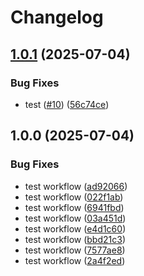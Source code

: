 # Changelog

## [1.0.1](https://github.com/kuperiu/embed/compare/v1.0.0...v1.0.1) (2025-07-04)


### Bug Fixes

* test ([#10](https://github.com/kuperiu/embed/issues/10)) ([56c74ce](https://github.com/kuperiu/embed/commit/56c74ce0baeb63826f6b672af0165a6b6fa734a2))

## 1.0.0 (2025-07-04)


### Bug Fixes

* test workflow ([ad92066](https://github.com/kuperiu/embed/commit/ad920667319ce1c471f018bc9af4e9a36ba30491))
* test workflow ([022f1ab](https://github.com/kuperiu/embed/commit/022f1ab08e3a8a4d9a386cdc307c32d1b3cb3dcf))
* test workflow ([6941fbd](https://github.com/kuperiu/embed/commit/6941fbd2981b8e403b323f547e74f4fcb5e375f0))
* test workflow ([03a451d](https://github.com/kuperiu/embed/commit/03a451d1fc9f22e66a605883384773e754e8ac9e))
* test workflow ([e4d1c60](https://github.com/kuperiu/embed/commit/e4d1c60405564382614077791b3232e48d4ebb52))
* test workflow ([bbd21c3](https://github.com/kuperiu/embed/commit/bbd21c37469f3176311338ebb56e0a85783d4650))
* test workflow ([7577ae8](https://github.com/kuperiu/embed/commit/7577ae88b34c7ae42cad5365985058d303fa58fb))
* test workflow ([2a4f2ed](https://github.com/kuperiu/embed/commit/2a4f2ed514ed8fc0b2dc57efc0e16364c9594dcc))
